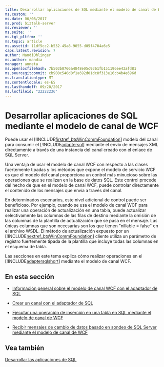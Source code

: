 ```yaml
---
title: Desarrollar aplicaciones de SQL mediante el modelo de canal de WCF | Documentos de Microsoft
ms.custom: ''
ms.date: 06/08/2017
ms.prod: biztalk-server
ms.reviewer: ''
ms.suite: ''
ms.tgt_pltfrm: ''
ms.topic: article
ms.assetid: 11df5cc2-b532-45a8-9055-d05f4704a6e5
caps.latest.revision: 7
author: MandiOhlinger
ms.author: mandia
manager: anneta
ms.openlocfilehash: 7b503b0766a4848e05c9361fb151196ee43afd81
ms.sourcegitcommit: cb908c540d8f1a692d01dc8f313e16cb4b4e696d
ms.translationtype: MT
ms.contentlocale: es-ES
ms.lasthandoff: 09/20/2017
ms.locfileid: "22222236"
---
```

# <a name="develop-sql-applications-using-the-wcf-channel-model"></a>Desarrollar aplicaciones de SQL mediante el modelo de canal de WCF
Puede usar el [!INCLUDE[firstref_btsWinCommFoundation](../../includes/firstref-btswincommfoundation-md.md)] modelo del canal para consumir el [!INCLUDE[adaptersql](../../includes/adaptersql-md.md)] mediante el envío de mensajes XML directamente a través de una instancia del canal creado con el enlace de SQL Server.  
  
 Una ventaja de usar el modelo de canal WCF con respecto a las clases fuertemente tipadas y los métodos que expone el modelo de servicio WCF es que el modelo del canal proporciona un control más minucioso sobre las operaciones que se realizan en la base de datos SQL. Este control procede del hecho de que en el modelo de canal WCF, puede controlar directamente el contenido de los mensajes que envía a través del canal.  
  
 En determinados escenarios, este nivel adicional de control puede ser beneficioso. Por ejemplo, cuando se usa el modelo de canal WCF para realizar una operación de actualización en una tabla, puede actualizar selectivamente las columnas de las filas de destino mediante la omisión de las columnas de la plantilla de actualización que se pasa en el mensaje. Las únicas columnas que son necesarias son los que tienen "nillable = false" en el archivo WSDL. El método de actualización expuesto por un [!INCLUDE[nextref_btsWinCommFoundation](../../includes/nextref-btswincommfoundation-md.md)] cliente utiliza un parámetro de registro fuertemente tipada de la plantilla que incluye todas las columnas en el esquema de tabla.  
  
 Las secciones en este tema explica cómo realizar operaciones en el [!INCLUDE[adaptersqlshort](../../includes/adaptersqlshort-md.md)] mediante el modelo de canal WCF.  
  
## <a name="in-this-section"></a>En esta sección  
  
-   [Información general sobre el modelo de canal WCF con el adaptador de SQL](../../adapters-and-accelerators/adapter-sql/overview-of-the-wcf-channel-model-with-the-sql-adapter.md)  
  
-   [Crear un canal con el adaptador de SQL](../../adapters-and-accelerators/adapter-sql/create-a-channel-using-the-sql-adapter.md)  
  
-   [Ejecutar una operación de inserción en una tabla en SQL mediante el modelo de canal de WCF](../../adapters-and-accelerators/adapter-sql/run-an-insert-operation-on-a-table-in-sql-using-the-wcf-channel-model.md)  
  
-   [Recibir mensajes de cambio de datos basado en sondeo de SQL Server mediante el modelo de canal de WCF](../../adapters-and-accelerators/adapter-sql/receive-polling-based-data-changed-messages-from-sql-server-using-a-wcf-channel.md)  
  
## <a name="see-also"></a>Vea también  
[Desarrollar las aplicaciones de SQL](../../adapters-and-accelerators/adapter-sql/develop-your-sql-applications.md)